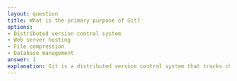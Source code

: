 ```yaml
---
layout: question
title: What is the primary purpose of Git?
options:
- Distributed version control system
- Web server hosting
- File compression
- Database management
answer: 1
explanation: Git is a distributed version control system that tracks changes in source code during software development. It allows multiple developers to collaborate efficiently and maintains a complete history of changes.
---
```

